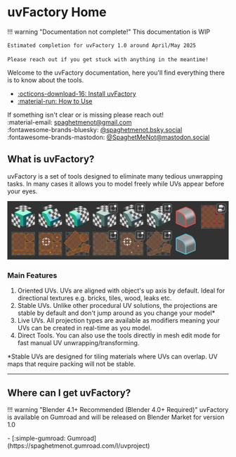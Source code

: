 # uvFactory Home

!!! warning "Documentation not complete!"
    This documentation is WIP

    Estimated completion for uvFactory 1.0 around April/May 2025

    Please reach out if you get stuck with anything in the meantime!

Welcome to the uvFactory documentation, here you'll find everything there is to know about the tools.
<div class="grid cards" markdown>

- [:octicons-download-16: Install uvFactory](install.md)
- [:material-run: How to Use](how_to_use.md)

</div>

If something isn't clear or is missing please reach out!  
:material-email: <spaghetmenot@gmail.com>  
:fontawesome-brands-bluesky: [@spaghetmenot.bsky.social](https://bsky.app/profile/spaghetmenot.bsky.social)  
:fontawesome-brands-mastodon: [@SpaghetMeNot@mastodon.social](https://mastodon.social/@SpaghetMeNot)

## What is uvFactory?

uvFactory is a set of tools designed to eliminate many tedious unwrapping tasks. In many cases it allows you to model freely while UVs appear before your eyes.

![tools](assets/all_tools.png)

### Main Features

1. Oriented UVs. UVs are aligned with object's up axis by default. Ideal for directional textures e.g. bricks, tiles, wood, leaks etc.
2. Stable UVs. Unlike other procedural UV solutions, the projections are stable by default and don't jump around as you change your model* 
3. Live UVs. All projection types are available as modifiers meaning your UVs can be created in real-time as you model.
4. Direct Tools. You can also use the tools directly in mesh edit mode for fast manual UV unwrapping/transforming.

*Stable UVs are designed for tiling materials where UVs can overlap. UV maps that require packing will not be stable.

----

## Where can I get uvFactory?

!!! warning "Blender 4.1+ Recommended (Blender 4.0+ Required)"
uvFactory is available on Gumroad and will be released on Blender Market for version 1.0

<div class="grid cards" markdown>
- [:simple-gumroad: Gumroad](https://spaghetmenot.gumroad.com/l/uvproject)
</div>